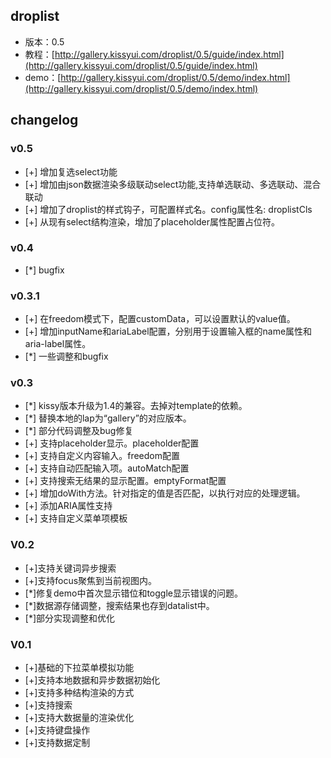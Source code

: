 ## droplist

* 版本：0.5
* 教程：[http://gallery.kissyui.com/droplist/0.5/guide/index.html](http://gallery.kissyui.com/droplist/0.5/guide/index.html)
* demo：[http://gallery.kissyui.com/droplist/0.5/demo/index.html](http://gallery.kissyui.com/droplist/0.5/demo/index.html)

## changelog

### v0.5
- [+] 增加复选select功能
- [+] 增加由json数据渲染多级联动select功能,支持单选联动、多选联动、混合联动
- [+] 增加了droplist的样式钩子，可配置样式名。config属性名: droplistCls
- [+] 从现有select结构渲染，增加了placeholder属性配置占位符。



### v0.4
- [*] bugfix

### v0.3.1
- [+] 在freedom模式下，配置customData，可以设置默认的value值。
- [+] 增加inputName和ariaLabel配置，分别用于设置输入框的name属性和aria-label属性。
- [*] 一些调整和bugfix

### v0.3

- [*] kissy版本升级为1.4的兼容。去掉对template的依赖。
- [*] 替换本地的lap为“gallery”的对应版本。
- [*] 部分代码调整及bug修复
- [+] 支持placeholder显示。placeholder配置
- [+] 支持自定义内容输入。freedom配置
- [+] 支持自动匹配输入项。autoMatch配置
- [+] 支持搜索无结果的显示配置。emptyFormat配置
- [+] 增加doWith方法。针对指定的值是否匹配，以执行对应的处理逻辑。
- [+] 添加ARIA属性支持
- [+] 支持自定义菜单项模板

### V0.2

- [+]支持关键词异步搜索
- [+]支持focus聚焦到当前视图内。
- [*]修复demo中首次显示错位和toggle显示错误的问题。
- [*]数据源存储调整，搜索结果也存到datalist中。
- [*]部分实现调整和优化

### V0.1

- [+]基础的下拉菜单模拟功能
- [+]支持本地数据和异步数据初始化
- [+]支持多种结构渲染的方式
- [+]支持搜索
- [+]支持大数据量的渲染优化
- [+]支持键盘操作
- [+]支持数据定制

